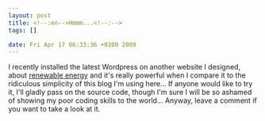 ```yaml
--- 
layout: post
title: <!--:en-->Hmmm...<!--:-->
tags: []

date: Fri Apr 17 06:33:36 +0200 2009
---
```

<!--:en-->I recently installed the latest Wordpress on another website I designed, about <a href="http://energies-vertes.org">renewable energy</a> and it's really powerful when I compare it to the ridiculous simplicity of this blog I'm using here... If anyone would like to try it, I'll gladly pass on the source code, though I'm sure I will be so ashamed of showing my poor coding skills to the world... Anyway, leave a comment if you want to take a look at it.<!--:-->

